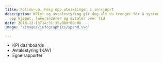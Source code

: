 ```yaml
---
title: Follow-up. Følg opp utviklingen i innkjøpet
description: KPIer og avtalestyring gir deg alt du trenger for å systematisk følge
  opp kjøpet, leverandører og avtaler over tid
date: 2018-12-16T14:31:35.000+00:00
image: "/images/infographics/spend.svg"

---
```

<ul><li> KPI dashboards</li> <li> Avtalestyring (KAV)</li> <li> Egne rapporter</li></ul>